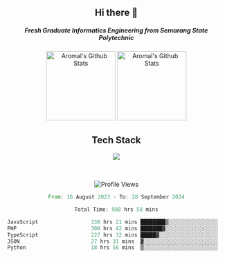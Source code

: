 <div align="center">
  <h2>Hi there 👋</h2>

  <h5>Fresh Graduate Informatics Engineering from Semarang State Polytechnic</h5>

  <img
    height="160"
    alt="Aromal's Github Stats"
    src="https://github-readme-stats.vercel.app/api?username=dafariski77&show_icons=true&theme=tokyonight&count_private=true"
  />
  <img
    alt="Aromal's Github Stats"
    height="160"
    src="https://github-readme-stats.vercel.app/api/top-langs/?username=dafariski77&layout=compact&theme=tokyonight"
  />

  <h2>Tech Stack</h2>
  <a href="https://skillicons.dev">
    <img src="https://skillicons.dev/icons?i=express,nextjs,laravel,mysql,mongodb,redis,prisma,docker,git,gcp,tailwind&perline=14" />
  </a>

  <br /><br />
  <img src="https://komarev.com/ghpvc/?username=dafariski77&abbreviated=true" alt="Profile Views">
    
  <!--START_SECTION:waka-->

```rust
From: 16 August 2023 - To: 28 September 2024

Total Time: 988 hrs 58 mins

JavaScript                 330 hrs 21 mins ████████▒░░░░░░░░░░░░░░░░   32.98 %
PHP                        300 hrs 42 mins ███████▓░░░░░░░░░░░░░░░░░   30.02 %
TypeScript                 227 hrs 32 mins █████▓░░░░░░░░░░░░░░░░░░░   22.71 %
JSON                       27 hrs 31 mins  ▓░░░░░░░░░░░░░░░░░░░░░░░░   02.75 %
Python                     18 hrs 56 mins  ▒░░░░░░░░░░░░░░░░░░░░░░░░   01.89 %
```

<!--END_SECTION:waka-->
</div>
